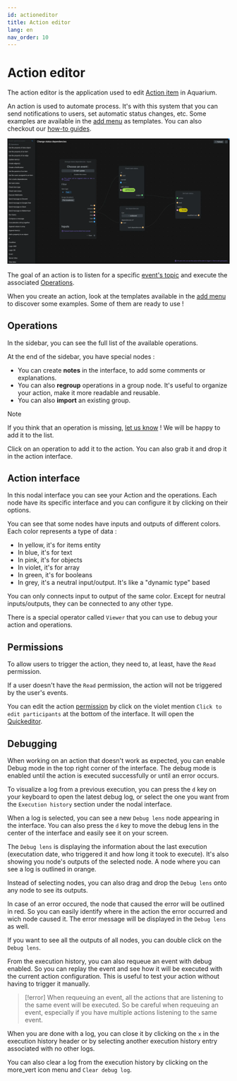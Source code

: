 ```yaml
---
id: actioneditor
title: Action editor
lang: en
nav_order: 10
---
```


# Action editor

The action editor is the application used to edit [Action item](../items/action.md) in Aquarium.

An action is used to automate process. It's with this system that you can send notifications to users, set automatic status changes, etc. Some examples are available in the [add menu](./addmenu.md#form-creation) as templates. You can also checkout our [how-to guides](../../examples/index.md).

![Action editor](../../_medias/screenshots/actioneditor.webp)

The goal of an action is to listen for a specific [event's topic](./domain.md#events) and execute the associated [Operations](../items/operation.md).

When you create an action, look at the templates available in the [add menu](./addmenu.md#form-creation) to discover some examples. Some of them are ready to use !


## Operations

In the sidebar, you can see the full list of the available operations.

At the end of the sidebar, you have special nodes :

- You can create **notes** in the interface, to add some comments or explanations.
- You can also **regroup** operations in a group node. It's useful to organize your action, make it more readable and reusable.
- You can also **import** an existing group.

> [!note]
> If you think that an operation is missing, [let us know](../../contact.md) ! We will be happy to add it to the list.

Click on an operation to add it to the action. You can also grab it and drop it in the action interface.

## Action interface

In this nodal interface you can see your Action and the operations. Each node have its specific interface and you can configure it by clicking on their options.

You can see that some nodes have inputs and outputs of different colors. Each color represents a type of data :

- <span style="color: var(--yellow-50);">In yellow</span>, it's for items entity
- <span style="color: var(--blue-50);">In blue</span>, it's for text
- <span style="color: var(--pink-50);">In pink</span>, it's for objects
- <span style="color: var(--grape-50);">In violet</span>, it's for array
- <span style="color: var(--green-50);">In green</span>, it's for booleans
- <span style="color: var(--text-20);">In grey</span>, it's a neutral input/output. It's like a "dynamic type" based

You can only connects input to output of the same color. Except for neutral inputs/outputs, they can be connected to any other type.

There is a special operator called `Viewer` that you can use to debug your action and operations.

## Permissions

To allow users to trigger the action, they need to, at least, have the `Read` permission.

If a user doesn't have the `Read` permission, the action will not be triggered by the user's events.

You can edit the action [permission](../items/index.md#permissions) by click on the violet mention `Click to edit participants` at the bottom of the interface. It will open the [Quickeditor](./quickeditor.md#participants).

## Debugging

When working on an action that doesn't work as expected, you can enable Debug mode in the top right corner of the interface. The debug mode is enabled until the action is executed successfully or until an error occurs.

To visualize a log from a previous execution, you can press the `d` key on your keyboard to open the latest debug log, or select the one you want from the `Execution history` section under the nodal interface.

When a log is selected, you can see a new `Debug lens` node appearing in the interface. You can also press the `d` key to move the debug lens in the center of the interface and easily see it on your screen.

The `Debug lens` is displaying the information about the last execution (executation date, who triggered it and how long it took to execute). It's also showing you node's outputs of the selected node. A node where you can see a log is outlined in orange.

Instead of selecting nodes, you can also drag and drop the `Debug lens` onto any node to see its outputs.

In case of an error occured, the node that caused the error will be outlined in red. So you can easily identify where in the action the error occurred and wich node caused it. The error message will be displayed in the `Debug lens` as well.

If you want to see all the outputs of all nodes, you can double click on the `Debug lens`.

From the execution history, you can also requeue an event with debug enabled. So you can replay the event and see how it will be executed with the current action configuration. This is useful to test your action without having to trigger it manually.

> [!error]
> When requeuing an event, all the actions that are listening to the same event will be executed. So be careful when requeuing an event, especially if you have multiple actions listening to the same event.

When you are done with a log, you can close it by clicking on the `x` in the execution history header or by selecting another execution history entry associated with no other logs.

You can also clear a log from the execution history by clicking on the <span class="aq-icon">more_vert</span> icon menu and `Clear debug log`.